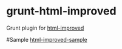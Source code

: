 # grunt-html-improved

Grunt plugin for [html-improved](https://github.com/nidorx/html-improved)

#Sample
[html-improved-sample](https://github.com/jadejs/jade)
